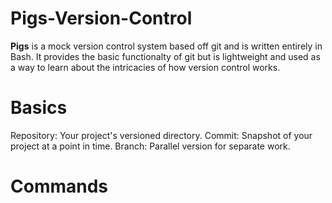 # Pigs-Version-Control

**Pigs** is a mock version control system based off git and is written entirely in Bash. It provides the basic functionalty of git but is lightweight and used as a way to learn about the intricacies of how version control works.

# Basics
Repository: Your project's versioned directory.
Commit: Snapshot of your project at a point in time.
Branch: Parallel version for separate work.

# Commands 
